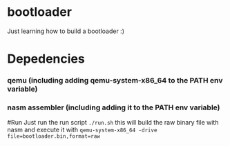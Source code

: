 # bootloader
Just learning how to build a bootloader :)


# Depedencies
### qemu (including adding qemu-system-x86_64 to the PATH env variable)
### nasm assembler (including adding it to the PATH env variable)

#Run
Just run the run script `./run.sh`
this will build the raw binary file with nasm and execute it with `qemu-system-x86_64 -drive file=bootloader.bin,format=raw`
